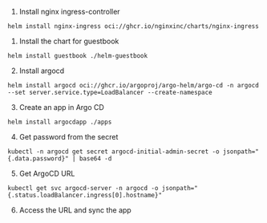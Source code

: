 1. Install nginx ingress-controller
``` shell
helm install nginx-ingress oci://ghcr.io/nginxinc/charts/nginx-ingress
```

1. Install the chart for guestbook
``` shell
helm install guestbook ./helm-guestbook
```

2. Install argocd
``` shell
helm install argocd oci://ghcr.io/argoproj/argo-helm/argo-cd -n argocd --set server.service.type=LoadBalancer --create-namespace
```

3. Create an app in Argo CD
``` shell
helm install argocdapp ./apps
```

4. Get password from the secret
``` shell
kubectl -n argocd get secret argocd-initial-admin-secret -o jsonpath="{.data.password}" | base64 -d
```

5. Get ArgoCD URL
``` shell
kubectl get svc argocd-server -n argocd -o jsonpath="{.status.loadBalancer.ingress[0].hostname}"
```

6. Access the URL and sync the app